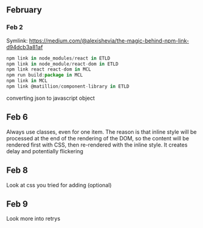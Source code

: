 ## February

### Feb 2

Symlink: https://medium.com/@alexishevia/the-magic-behind-npm-link-d94dcb3a81af

```js
npm link in node_modules/react in ETLD
npm link in node_module/react-dom in ETLD
npm link react react-dom in MCL
npm run build:package in MCL
npm link in MCL
npm link @matillion/component-library in ETLD
```

converting json to javascript object

## Feb 6

Always use classes, even for one item.
The reason is that inline style will be processed at the end of the rendering of the DOM, so the content will be rendered first with CSS, then re-rendered with the inline style. It creates delay and potentially flickering

## Feb 8

Look at css you tried for adding (optional)

## Feb 9

Look more into retrys
